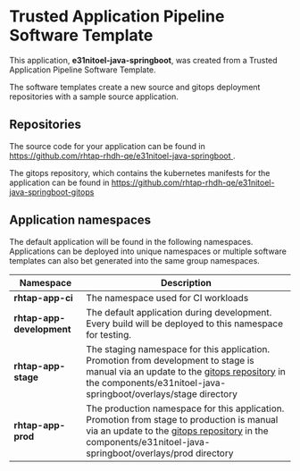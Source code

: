 # Trusted Application Pipeline Software Template

This application, **e31nitoel-java-springboot**, was created from a Trusted Application Pipeline Software Template.

The software templates create a new source and gitops deployment repositories with a sample source application. 

## Repositories

The source code for your application can be found in [https://github.com/rhtap-rhdh-qe/e31nitoel-java-springboot ](https://github.com/rhtap-rhdh-qe/e31nitoel-java-springboot ).
 
The gitops repository, which contains the kubernetes manifests for the application can be found in 
[https://github.com/rhtap-rhdh-qe/e31nitoel-java-springboot-gitops ](https://github.com/rhtap-rhdh-qe/e31nitoel-java-springboot-gitops ) 

## Application namespaces 

The default application will be found in the following namespaces. Applications can be deployed into unique namespaces or multiple software templates can also bet generated into the same group namespaces.  

|  Namespace   |  Description   |  
| -------- | -------- |
| **rhtap-app-ci** | The namespace used for CI workloads |
| **rhtap-app-development** | The default application during development. Every build will be deployed to this namespace for testing. |
| **rhtap-app-stage** | The staging namespace for this application. Promotion from development to stage is manual via an update to the [gitops repository](https://github.com/rhtap-rhdh-qe/e31nitoel-java-springboot-gitops ) in the components/e31nitoel-java-springboot/overlays/stage directory |
| **rhtap-app-prod** | The production namespace for this application. Promotion from stage to production is manual via an update to the [gitops repository](https://github.com/rhtap-rhdh-qe/e31nitoel-java-springboot-gitops ) in the components/e31nitoel-java-springboot/overlays/prod directory |